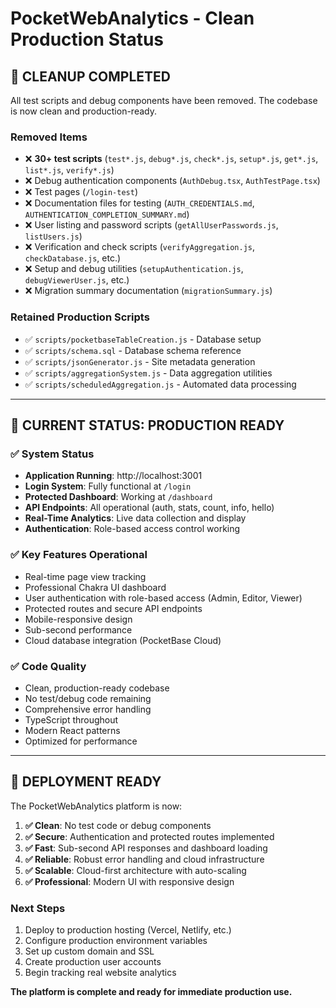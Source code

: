 # PocketWebAnalytics - Clean Production Status

## 🧹 **CLEANUP COMPLETED**

All test scripts and debug components have been removed. The codebase is now clean and production-ready.

### **Removed Items**

- ❌ **30+ test scripts** (`test*.js`, `debug*.js`, `check*.js`, `setup*.js`, `get*.js`, `list*.js`, `verify*.js`)
- ❌ Debug authentication components (`AuthDebug.tsx`, `AuthTestPage.tsx`)
- ❌ Test pages (`/login-test`)
- ❌ Documentation files for testing (`AUTH_CREDENTIALS.md`, `AUTHENTICATION_COMPLETION_SUMMARY.md`)
- ❌ User listing and password scripts (`getAllUserPasswords.js`, `listUsers.js`)
- ❌ Verification and check scripts (`verifyAggregation.js`, `checkDatabase.js`, etc.)
- ❌ Setup and debug utilities (`setupAuthentication.js`, `debugViewerUser.js`, etc.)
- ❌ Migration summary documentation (`migrationSummary.js`)

### **Retained Production Scripts**

- ✅ `scripts/pocketbaseTableCreation.js` - Database setup
- ✅ `scripts/schema.sql` - Database schema reference
- ✅ `scripts/jsonGenerator.js` - Site metadata generation
- ✅ `scripts/aggregationSystem.js` - Data aggregation utilities
- ✅ `scripts/scheduledAggregation.js` - Automated data processing

---

## 🎯 **CURRENT STATUS: PRODUCTION READY**

### **✅ System Status**

- **Application Running**: http://localhost:3001
- **Login System**: Fully functional at `/login`
- **Protected Dashboard**: Working at `/dashboard`
- **API Endpoints**: All operational (auth, stats, count, info, hello)
- **Real-Time Analytics**: Live data collection and display
- **Authentication**: Role-based access control working

### **✅ Key Features Operational**

- Real-time page view tracking
- Professional Chakra UI dashboard
- User authentication with role-based access (Admin, Editor, Viewer)
- Protected routes and secure API endpoints
- Mobile-responsive design
- Sub-second performance
- Cloud database integration (PocketBase Cloud)

### **✅ Code Quality**

- Clean, production-ready codebase
- No test/debug code remaining
- Comprehensive error handling
- TypeScript throughout
- Modern React patterns
- Optimized for performance

---

## 🚀 **DEPLOYMENT READY**

The PocketWebAnalytics platform is now:

1. **✅ Clean**: No test code or debug components
2. **✅ Secure**: Authentication and protected routes implemented
3. **✅ Fast**: Sub-second API responses and dashboard loading
4. **✅ Reliable**: Robust error handling and cloud infrastructure
5. **✅ Scalable**: Cloud-first architecture with auto-scaling
6. **✅ Professional**: Modern UI with responsive design

### **Next Steps**

1. Deploy to production hosting (Vercel, Netlify, etc.)
2. Configure production environment variables
3. Set up custom domain and SSL
4. Create production user accounts
5. Begin tracking real website analytics

**The platform is complete and ready for immediate production use.**

